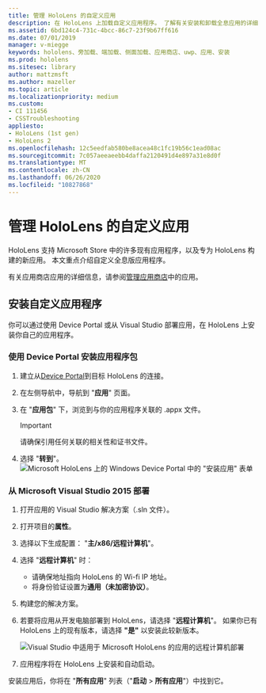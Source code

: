 ```yaml
---
title: 管理 HoloLens 的自定义应用
description: 在 HoloLens 上加载自定义应用程序。 了解有关安装和卸载全息应用的详细信息。
ms.assetid: 6bd124c4-731c-4bcc-86c7-23f9b67ff616
ms.date: 07/01/2019
manager: v-miegge
keywords: hololens、旁加载、端加载、侧面加载、应用商店、uwp、应用、安装
ms.prod: hololens
ms.sitesec: library
author: mattzmsft
ms.author: mazeller
ms.topic: article
ms.localizationpriority: medium
ms.custom:
- CI 111456
- CSSTroubleshooting
appliesto:
- HoloLens (1st gen)
- HoloLens 2
ms.openlocfilehash: 12c5eedfab580be8acea48c1fc19b56c1ead08ac
ms.sourcegitcommit: 7c057aeeaeebb4daffa2120491d4e897a31e8d0f
ms.translationtype: MT
ms.contentlocale: zh-CN
ms.lasthandoff: 06/26/2020
ms.locfileid: "10827868"
---
```

# 管理 HoloLens 的自定义应用

HoloLens 支持 Microsoft Store 中的许多现有应用程序，以及专为 HoloLens 构建的新应用。 本文重点介绍自定义全息版应用程序。  

有关应用商店应用的详细信息，请参阅[管理应用商店](holographic-store-apps.md)中的应用。

## 安装自定义应用程序

你可以通过使用 Device Portal 或从 Visual Studio 部署应用，在 HoloLens 上安装你自己的应用程序。

### 使用 Device Portal 安装应用程序包

1. 建立从[Device Portal](https://docs.microsoft.com/windows/mixed-reality/using-the-windows-device-portal)到目标 HoloLens 的连接。
1. 在左侧导航中，导航到 "**应用**" 页面。
1. 在 "**应用包**" 下，浏览到与你的应用程序关联的 .appx 文件。
   > [!IMPORTANT]
   > 请确保引用任何关联的相关性和证书文件。

1. 选择 "**转到**"。
   ![Microsoft HoloLens 上的 Windows Device Portal 中的 "安装应用" 表单](images/deviceportal-appmanager.jpg)

### 从 Microsoft Visual Studio 2015 部署

1. 打开应用的 Visual Studio 解决方案（.sln 文件）。
1. 打开项目的**属性**。
1. 选择以下生成配置： "**主/x86/远程计算机**"。
1. 选择 "**远程计算机**" 时：
   - 请确保地址指向 HoloLens 的 Wi-fi IP 地址。
   - 将身份验证设置为**通用（未加密协议）**。
1. 构建您的解决方案。
1. 若要将应用从开发电脑部署到 HoloLens，请选择 "**远程计算机**"。 如果你已有 HoloLens 上的现有版本，请选择 **"是"** 以安装此较新版本。  

   ![Visual Studio 中适用于 Microsoft HoloLens 的应用的远程计算机部署](images/vs2015-remotedeployment.jpg)  
1. 应用程序将在 HoloLens 上安装和自动启动。

安装应用后，你将在 "**所有应用**" 列表（"**启动**  >  **所有应用**"）中找到它。
